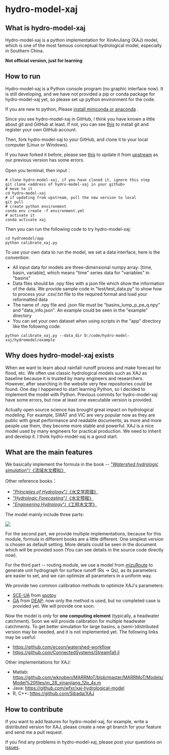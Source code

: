 # hydro-model-xaj

## What is hydro-model-xaj

Hydro-model-xaj is a python implementation for XinAnJiang (XAJ) model, which is one of the most famous conceptual
hydrological model, especially in Southern China.

**Not official version, just for learning**

## How to run

Hydro-model-xaj is a Python console program (no graphic interface now). It is still developing, and we have not provided
a pip or conda package for hydro-model-xaj yet, so please set up python environment for the code.

If you are new to python,
Please [install miniconda or anaconda](https://github.com/waterDLut/WaterResources/blob/master/tools/jupyterlab&markdown.md#12-jupyterlab%E5%90%AF%E5%8A%A8)
.

Since you see hydro-model-xaj in GitHub, I think you have known a little about git and GitHub at least. If not, you can
see [this](https://github.com/waterDLut/WaterResources/blob/master/tools/git%26github.md#1-git%E7%9A%84%E5%AE%89%E8%A3%85)
to install git and register your own GitHub account.

Then, fork hydro-model-xaj to your GitHub, and clone it to your local computer (Linux or Windows).

If you have forked it before, please
see [this](https://github.com/waterDLut/WaterResources/blob/doc/tools/git%26github.md#55-fork%E5%90%8E%E5%90%8C%E6%AD%A5%E6%BA%90%E7%9A%84%E6%96%B0%E6%9B%B4%E6%96%B0%E5%86%85%E5%AE%B9)
to update it from [upstream](https://github.com/OuyangWenyu/hydro-model-xaj) as our previous version has some errors.

Open you terminal, then input：

```Shell
# clone hydro-model-xaj, if you have cloned it, ignore this step 
git clone <address of hydro-model-xaj in your github>
# move to it
cd hydro-model-xaj
# if updating from upstream, pull the new version to local
git pull
# create python environment
conda env create -f environment.yml
# activate it
conda activate xaj
```

Then you can run the following code to try hydro-model-xaj:

```Shell
cd hydromodel/app
python calibrate_xaj.py
```

To use your own data to run the model, we set a data interface, here is the convention:

- All input data for models are three-dimensional numpy array: [time, basin, variable], which means "time" series data
  for "variables" in "basins"
- Data files should be .npy files with a json file which show the information of the data. We provide sample code in
  "test/test_data.py" to show how to process your .csv/.txt file to the required format and load your reformatted data
- The name of .npy file and .json file must be "basins_lump_p_pe_q.npy" and "data_info.json". An example could be seen
  in the "example" directory
- You can set your own dataset when using scripts in the "app" directory like the following code:

```Shell
python calibrate_xaj.py --data_dir D:/code/hydro-model-xaj/hydromodel/example
```

## Why does hydro-model-xaj exists

When we want to learn about rainfall-runoff process and make forecast for flood, etc. We often use classic hydrological
models such as XAJ as baseline because it is trusted by many engineers and researchers. However, after searching in the
website very few repositories could be found. One day I happened to start learning Python, so I decided to implement the
model with Python. Previous commits for hydro-model-xaj have some errors, but now at least one executable version is
provided.

Actually open source science has brought great impact on hydrological modeling. For example, SWAT and VIC are very
popular now as they are public with great performance and readable documents; as more and more people use them, they
become more stable and powerful. XAJ is a nice model used by many engineers for practical production. We need to inherit
and develop it. I think hydro-model-xaj is a good start.

## What are the main features

We basically implement the formula in the book -- ["*Watershed hydrologic
simulation*"/《流域水文模拟》](https://xueshu.baidu.com/usercenter/paper/show?paperid=ad9c545a7baa43321db97f5f16d393bf&site=xueshu_se)

Other reference books：

- ["*Principles of
  Hydrology*"/《水文学原理》](https://xueshu.baidu.com/usercenter/paper/show?paperid=5b2d0a40e2d2804f47346ae6ccf2d142&site=xueshu_se)
- ["*Hydrologic
  Forecasting*"/《水文预报》](https://xueshu.baidu.com/usercenter/paper/show?paperid=852a9a90a7d26c5fae749169f87b61e0&site=xueshu_se)
- ["*Engineering
  Hydrology*"/《工程水文学》](https://xueshu.baidu.com/usercenter/paper/show?paperid=6e2d38726c8e3c0b9f3a14bafb156481&site=xueshu_se)

The model mainly include three parts:

![](docs/source/img/xaj.jpg)

For the second part, we provide multiple implementations, because for this module, formula in different books are a
little different. One simplest version is chosen as default setting. More details could be seen in the document which
will be provided soon (You can see details in the source code directly now).

For the third part -- routing module, we use a model from [mizuRoute](http://www.geosci-model-dev.net/9/2223/2016/) to
generate unit hydrograph for surface runoff (Rs -> Qs), as its parameters are easier to set, and we can optimize all
parameters in a uniform way.

We provide two common calibration methods to optimize XAJ's parameters:

- [SCE-UA](https://doi.org/10.1029/91WR02985) from [spotpy](https://github.com/thouska/spotpy)
- [GA](https://en.wikipedia.org/wiki/Genetic_algorithm) from [DEAP](https://github.com/DEAP/deap): now only the method
  is used, but no completed case is provided yet. We will provide one soon.

Now the model is only for **one computing element** (typically, a headwater catchment). Soon we will provide calibration
for multiple headwater catchments. To get better simulation for large basins, a (semi-)distributed version may be
needed, and it is not implemented yet. The following links may be useful:

- https://github.com/ecoon/watershed-workflow
- https://github.com/ConnectedSystems/Streamfall.jl

Other implementations for XAJ:

- Matlab: https://github.com/wknoben/MARRMoT/blob/master/MARRMoT/Models/Model%20files/m_28_xinanjiang_12p_4s.m
- Java: https://github.com/wfxr/xaj-hydrological-model
- R, C++: https://github.com/Sibada/XAJ

## How to contribute

If you want to add features for hydro-model-xaj, for example, write a distributed version for XAJ, please create a new
git branch for your feature and send me a pull request.

If you find any problems in hydro-model-xaj, please post your questions
on [issues](https://github.com/OuyangWenyu/hydro-model-xaj/issues).
